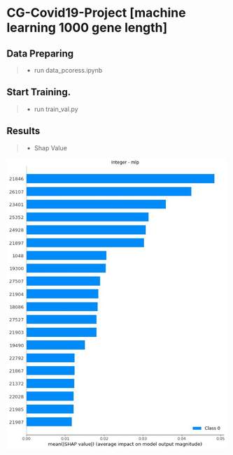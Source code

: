 # CG-Covid19-Project [machine learning 1000 gene length]

## Data Preparing
> * run data_pcoress.ipynb

## Start Training.
> * run train_val.py


##  Results
>* Shap Value
<p>
<img src='https://github.com/IlikeBB/CG-Covid19-Project/blob/main/ml(1000)_gene_experiment/Integer.jpg'></p>
